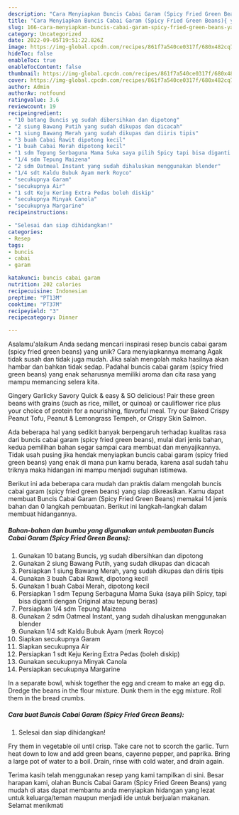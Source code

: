 ```yaml
---
description: "Cara Menyiapkan Buncis Cabai Garam (Spicy Fried Green Beans){ yang Enak"
title: "Cara Menyiapkan Buncis Cabai Garam (Spicy Fried Green Beans){ yang Enak"
slug: 166-cara-menyiapkan-buncis-cabai-garam-spicy-fried-green-beans-yang-enak
category: Uncategorized
date: 2022-09-05T19:51:22.826Z
image: https://img-global.cpcdn.com/recipes/861f7a540ce0317f/680x482cq70/buncis-cabai-garam-spicy-fried-green-beans-foto-resep-utama.jpg
hideToc: false
enableToc: true
enableTocContent: false
thumbnail: https://img-global.cpcdn.com/recipes/861f7a540ce0317f/680x482cq70/buncis-cabai-garam-spicy-fried-green-beans-foto-resep-utama.jpg
cover: https://img-global.cpcdn.com/recipes/861f7a540ce0317f/680x482cq70/buncis-cabai-garam-spicy-fried-green-beans-foto-resep-utama.jpg
author: Admin
authorAv: notfound
ratingvalue: 3.6
reviewcount: 19
recipeingredient:
- "10 batang Buncis yg sudah dibersihkan dan dipotong"
- "2 siung Bawang Putih yang sudah dikupas dan dicacah"
- "1 siung Bawang Merah yang sudah dikupas dan diiris tipis"
- "3 buah Cabai Rawit dipotong kecil"
- "1 buah Cabai Merah dipotong kecil"
- "1 sdm Tepung Serbaguna Mama Suka saya pilih Spicy tapi bisa diganti dengan Original atau tepung beras"
- "1/4 sdm Tepung Maizena"
- "2 sdm Oatmeal Instant yang sudah dihaluskan menggunakan blender"
- "1/4 sdt Kaldu Bubuk Ayam merk Royco"
- "secukupnya Garam"
- "secukupnya Air"
- "1 sdt Keju Kering Extra Pedas boleh diskip"
- "secukupnya Minyak Canola"
- "secukupnya Margarine"
recipeinstructions:

- "Selesai dan siap dihidangkan!"
categories:
- Resep
tags:
- buncis
- cabai
- garam

katakunci: buncis cabai garam 
nutrition: 202 calories
recipecuisine: Indonesian
preptime: "PT13M"
cooktime: "PT37M"
recipeyield: "3"
recipecategory: Dinner

---
```



Asalamu'alaikum Anda sedang mencari inspirasi resep buncis cabai garam (spicy fried green beans) yang unik? Cara menyiapkannya memang Agak tidak susah dan tidak juga mudah. Jika salah mengolah maka hasilnya akan hambar dan bahkan tidak sedap. Padahal buncis cabai garam (spicy fried green beans) yang enak seharusnya memiliki aroma dan cita rasa yang mampu memancing selera kita.


Gingery Garlicky Savory Quick &amp; easy &amp; SO delicious! Pair these green beans with grains (such as rice, millet, or quinoa) or cauliflower rice plus your choice of protein for a nourishing, flavorful meal. Try our Baked Crispy Peanut Tofu, Peanut &amp; Lemongrass Tempeh, or Crispy Skin Salmon.

Ada beberapa hal yang sedikit banyak berpengaruh terhadap kualitas rasa dari buncis cabai garam (spicy fried green beans), mulai dari jenis bahan, kedua pemilihan bahan segar sampai cara membuat dan menyajikannya. Tidak usah pusing jika hendak menyiapkan buncis cabai garam (spicy fried green beans) yang enak di mana pun kamu berada, karena asal sudah tahu triknya maka hidangan ini mampu menjadi suguhan istimewa.


Berikut ini ada beberapa cara mudah dan praktis dalam mengolah buncis cabai garam (spicy fried green beans) yang siap dikreasikan. Kamu dapat membuat Buncis Cabai Garam (Spicy Fried Green Beans) memakai 14 jenis bahan dan 0 langkah pembuatan. Berikut ini langkah-langkah dalam membuat hidangannya.

<!--inarticleads1-->

##### Bahan-bahan dan bumbu yang digunakan untuk pembuatan Buncis Cabai Garam (Spicy Fried Green Beans):

1. Gunakan 10 batang Buncis, yg sudah dibersihkan dan dipotong
1. Gunakan 2 siung Bawang Putih, yang sudah dikupas dan dicacah
1. Persiapkan 1 siung Bawang Merah, yang sudah dikupas dan diiris tipis
1. Gunakan 3 buah Cabai Rawit, dipotong kecil
1. Gunakan 1 buah Cabai Merah, dipotong kecil
1. Persiapkan 1 sdm Tepung Serbaguna Mama Suka (saya pilih Spicy, tapi bisa diganti dengan Original atau tepung beras)
1. Persiapkan 1/4 sdm Tepung Maizena
1. Gunakan 2 sdm Oatmeal Instant, yang sudah dihaluskan menggunakan blender
1. Gunakan 1/4 sdt Kaldu Bubuk Ayam (merk Royco)
1. Siapkan secukupnya Garam
1. Siapkan secukupnya Air
1. Persiapkan 1 sdt Keju Kering Extra Pedas (boleh diskip)
1. Gunakan secukupnya Minyak Canola
1. Persiapkan secukupnya Margarine


In a separate bowl, whisk together the egg and cream to make an egg dip. Dredge the beans in the flour mixture. Dunk them in the egg mixture. Roll them in the bread crumbs. 

<!--inarticleads2-->

##### Cara buat Buncis Cabai Garam (Spicy Fried Green Beans):


1. Selesai dan siap dihidangkan!

Fry them in vegetable oil until crisp. Take care not to scorch the garlic. Turn heat down to low and add green beans, cayenne pepper, and paprika. Bring a large pot of water to a boil. Drain, rinse with cold water, and drain again. 

Terima kasih telah menggunakan resep yang kami tampilkan di sini. Besar harapan kami, olahan Buncis Cabai Garam (Spicy Fried Green Beans) yang mudah di atas dapat membantu anda menyiapkan hidangan yang lezat untuk keluarga/teman maupun menjadi ide untuk berjualan makanan. Selamat menikmati
